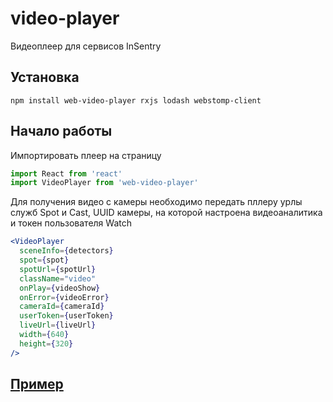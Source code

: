 # video-player

Видеоплеер для сервисов InSentry


## Установка

```
npm install web-video-player rxjs lodash webstomp-client
```


## Начало работы

Импортировать плеер на страницу

```jsx
import React from 'react'
import VideoPlayer from 'web-video-player'
```

Для получения видео с камеры необходимо передать пллеру урлы служб Spot и Cast, UUID камеры, на которой настроена видеоаналитика и токен пользователя Watch

```jsx
<VideoPlayer
  sceneInfo={detectors}
  spot={spot}
  spotUrl={spotUrl}
  className="video"
  onPlay={videoShow}
  onError={videoError}
  cameraId={cameraId}
  userToken={userToken}
  liveUrl={liveUrl}
  width={640}
  height={320}
/>
```

## [Пример](https://github.com/insentry-next/video-player/blob/main/src/App.js)
